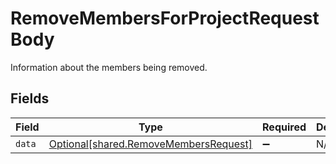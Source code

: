 # RemoveMembersForProjectRequestBody

Information about the members being removed.


## Fields

| Field                                                                                | Type                                                                                 | Required                                                                             | Description                                                                          |
| ------------------------------------------------------------------------------------ | ------------------------------------------------------------------------------------ | ------------------------------------------------------------------------------------ | ------------------------------------------------------------------------------------ |
| `data`                                                                               | [Optional[shared.RemoveMembersRequest]](../../models/shared/removemembersrequest.md) | :heavy_minus_sign:                                                                   | N/A                                                                                  |